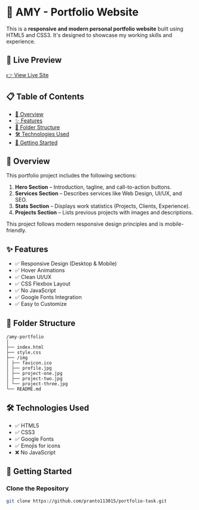 # 🎨 AMY -  Portfolio Website

This is a **responsive and modern personal portfolio website** built using HTML5 and CSS3. It's designed  to showcase my working skills and experience.



## 🔗 Live Preview

[👉 View Live Site](https://pranto113015.github.io/portfolio-task/) 



## 📋 Table of Contents

- [📌 Overview](#-overview)
- [✨ Features](#-features)
- [📁 Folder Structure](#-folder-structure)
- [🛠️ Technologies Used](#-technologies-used)
- [🚀 Getting Started](#-getting-started)



## 📌 Overview

This portfolio project includes the following sections:

1. **Hero Section** – Introduction, tagline, and call-to-action buttons.
2. **Services Section** – Describes services like Web Design, UI/UX, and SEO.
3. **Stats Section** – Displays work statistics (Projects, Clients, Experience).
4. **Projects Section** – Lists previous projects with images and descriptions.

This project follows modern responsive design principles and is mobile-friendly.



## ✨ Features

- ✅ Responsive Design (Desktop & Mobile)
- ✅ Hover Animations
- ✅ Clean UI/UX
- ✅ CSS Flexbox Layout
- ✅ No JavaScript
- ✅ Google Fonts Integration
- ✅ Easy to Customize



## 📁 Folder Structure
```
/amy-portfolio
│
├── index.html
├── style.css
├── /img
│ ├── favicon.ico
│ ├── profile.jpg
│ ├── project-one.jpg
│ ├── project-two.jpg
│ └── project-three.jpg
└── README.md
```




## 🛠️ Technologies Used

- ✅ HTML5  
- ✅ CSS3  
- ✅ Google Fonts  
- ✅ Emojis for icons  
- ❌ No JavaScript  



## 🚀 Getting Started

### Clone the Repository

```bash
git clone https://github.com/pranto113015/portfolio-task.git
```


